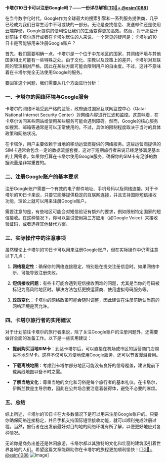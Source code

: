 **卡塔尔10日卡可以注册Google吗？——一份详尽解答[[TG💪+ @esim1088](https://t.me/s/esim1088)]**

在当今数字化时代，Google作为全球最大的搜索引擎和一系列服务提供商，几乎已经成为我们日常生活中不可或缺的一部分。无论是查找信息、发送邮件还是使用云端存储，Google提供的便利性让我们的生活变得更加高效。然而，对于那些计划前往卡塔尔旅行或者在卡塔尔居住的人来说，一个常见的疑问是：卡塔尔的10日卡是否能够用来注册Google账户？

首先，我们需要明确一点，卡塔尔是一个位于中东地区的国家，其网络环境与其他国家相比可能有一些特殊之处。由于文化、宗教以及政策上的差异，卡塔尔对互联网的管理相对严格，因此在某些方面可能会限制用户的自由度。不过，这并不意味着在卡塔尔完全无法使用Google的服务。

要回答这个问题，我们需要从几个方面进行分析：

### 一、卡塔尔的网络环境与Google服务

卡塔尔的网络环境受到严格的监管，政府通过国家互联网监控中心（Qatar National Internet Security Center）对网络内容进行过滤和监控。这意味着，在卡塔尔访问某些网站或使用某些服务可能会遇到障碍。然而，Google的核心服务如搜索、邮箱等通常是可以正常使用的。不过，具体的限制程度取决于当时的具体政策和网络状况。

在卡塔尔，用户主要依赖于当地的移动运营商提供的网络服务。这些运营商提供的SIM卡通常会包含一定的数据流量套餐，这对于短期旅行者来说已经足够满足基本的上网需求。如果你打算在卡塔尔使用Google服务，确保你的SIM卡有足够的数据流量是非常重要的。

### 二、注册Google账户的基本要求

注册Google账户需要一个有效的电子邮件地址、手机号码以及网络连接。对于卡塔尔的10日卡来说，只要它能够提供稳定的互联网连接，并且支持国际短信接收功能，理论上就可以用来注册Google账户。

需要注意的是，有些地区可能会对短信验证有额外的要求，例如限制特定国家的短信接收。在这种情况下，你可以尝试使用第三方应用（如Google Voice）来接收验证码，或者选择其他替代方案。

### 三、实际操作中的注意事项

虽然理论上卡塔尔的10日卡可以用来注册Google账户，但在实际操作中仍需注意以下几点：

1. **网络稳定性**：确保你的网络连接稳定，特别是在提交注册信息时。如果网络中断，可能导致注册失败。
   
2. **短信接收问题**：有些卡可能会遇到短信接收困难的问题，尤其是当你的号码被标记为高风险地区时。解决方法包括更换运营商、使用虚拟号码服务等。

3. **政策变化**：卡塔尔的网络政策可能会随时调整，因此建议在注册前确认当前的网络环境是否允许。

### 四、卡塔尔旅行者的实用建议

对于计划前往卡塔尔的旅行者来说，除了关注Google账户的注册问题外，还需要做好全面的准备工作。以下是一些实用建议：

- **提前购买当地SIM卡**：到达卡塔尔后，可以直接在机场或市区的运营商门店购买本地SIM卡。这样不仅可以方便地使用Google服务，还可以节省漫游费用。
  
- **下载离线地图**：考虑到卡塔尔部分地区可能没有良好的信号覆盖，建议提前下载离线地图以备不时之需。

- **了解当地文化**：尊重当地的文化和习俗是每个旅行者的基本礼仪。在卡塔尔，伊斯兰教是主导宗教，因此在公共场合要注意着装得体，避免不必要的麻烦。

### 五、总结

综上所述，卡塔尔的10日卡在大多数情况下是可以用来注册Google账户的。只要你确保网络连接稳定，并且手机支持国际短信接收功能，就可以顺利完成注册过程。当然，旅行者在出发前最好对目的地的网络环境有所了解，以便更好地应对各种情况。

无论你是商务出差还是休闲旅游，卡塔尔都以其独特的文化和壮丽的建筑吸引着世界各地的人们。希望这篇文章能帮助你在卡塔尔的旅程更加顺利愉快！[[TG💪+ @esim1088](https://t.me/s/esim1088) ![Image](https://i.postimg.cc/4NQfJmqS/Snipaste-2025-05-13-00-14-12.png)]